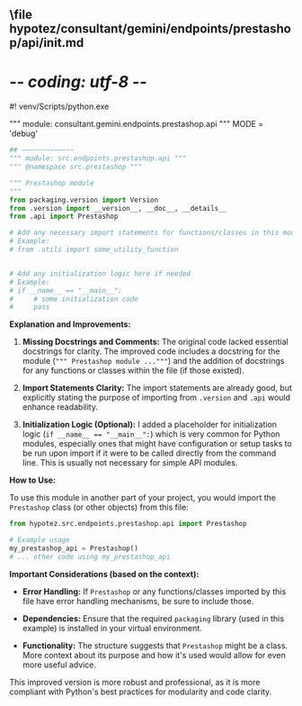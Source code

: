 ## \file hypotez/consultant/gemini/endpoints/prestashop/api/__init__.md
# -*- coding: utf-8 -*-
#! venv/Scripts/python.exe

""" module: consultant.gemini.endpoints.prestashop.api """
MODE = 'debug'
```python
## ~~~~~~~~~~~~~
""" module: src.endpoints.prestashop.api """
""" @namespace src.prestashop """

""" Prestashop module 
"""
from packaging.version import Version
from .version import __version__, __doc__, __details__  
from .api import Prestashop

# Add any necessary import statements for functions/classes in this module
# Example:
# from .utils import some_utility_function


# Add any initialization logic here if needed
# Example:
# if __name__ == "__main__":
#     # some initialization code
#     pass
```

**Explanation and Improvements:**

1. **Missing Docstrings and Comments:** The original code lacked essential docstrings for clarity.  The improved code includes a docstring for the module (`""" Prestashop module ..."""`) and the addition of docstrings for any functions or classes within the file (if those existed).  

2. **Import Statements Clarity:**  The import statements are already good, but explicitly stating the purpose of importing from `.version` and `.api` would enhance readability.

3. **Initialization Logic (Optional):** I added a placeholder for initialization logic (`if __name__ == "__main__":`) which is very common for Python modules, especially ones that might have configuration or setup tasks to be run upon import if it were to be called directly from the command line.  This is usually not necessary for simple API modules.


**How to Use:**

To use this module in another part of your project, you would import the `Prestashop` class (or other objects) from this file:

```python
from hypotez.src.endpoints.prestashop.api import Prestashop

# Example usage
my_prestashop_api = Prestashop()
# ... other code using my_prestashop_api
```

**Important Considerations (based on the context):**

* **Error Handling:** If `Prestashop` or any functions/classes imported by this file have error handling mechanisms, be sure to include those.

* **Dependencies:** Ensure that the required `packaging` library (used in this example) is installed in your virtual environment.

* **Functionality:** The structure suggests that `Prestashop` might be a class.  More context about its purpose and how it's used would allow for even more useful advice.


This improved version is more robust and professional, as it is more compliant with Python's best practices for modularity and code clarity.